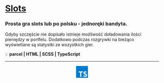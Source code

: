 # [Slots]

### Prosta gra slots lub po polsku - jednoręki bandyta.
Gdyby szczęście nie dopisało istnieje możliwość doładowania ilości pieniędzy w portfelu. Dodatkowo podczas rozgrywki na bieżąco wyświetlane są statystki ze wszystkich gier.

:bulb: **parcel | HTML | SCSS | TypeScript**

[Slots]: <https://slots-online.netlify.app/>

<hr>
<p align="center">
<a href="https://www.typescriptlang.org/" target="_blank" rel="noreferrer"> <img src="https://raw.githubusercontent.com/devicons/devicon/master/icons/typescript/typescript-original.svg" alt="typescript" width="40" height="40"/> </a>
</p>
